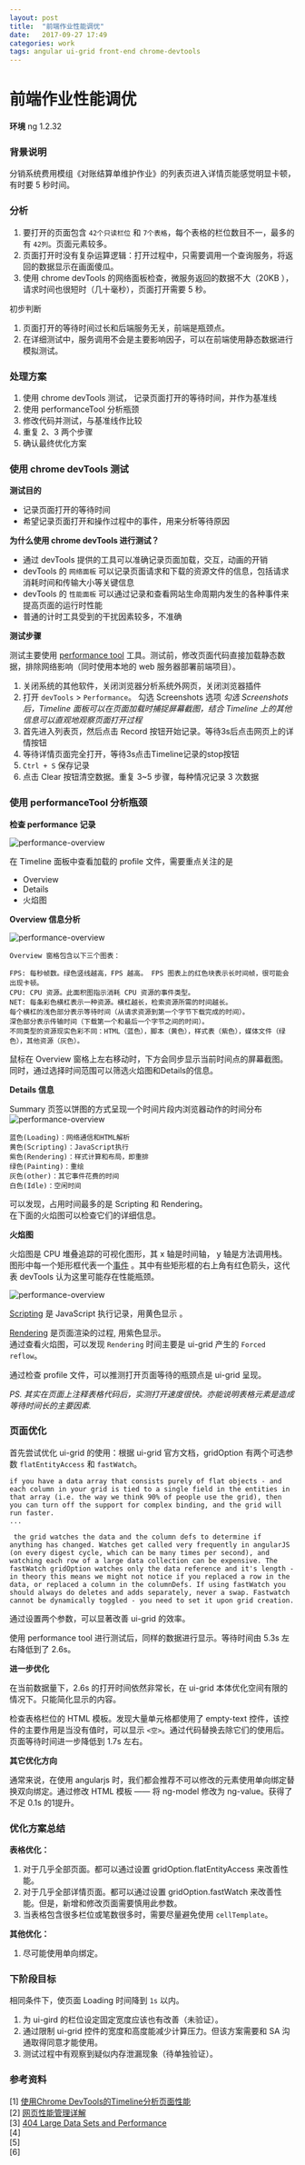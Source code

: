 ```yaml
---
layout: post
title:  "前端作业性能调优"
date:   2017-09-27 17:49
categories: work
tags: angular ui-grid front-end chrome-devtools
---
```


# 前端作业性能调优

**环境** ng 1.2.32

### 背景说明

分销系统费用模组《对账结算单维护作业》的列表页进入详情页能感觉明显卡顿，有时要 5 秒时间。


### 分析

1. 要打开的页面包含 `42个只读栏位` 和 `7个表格`，每个表格的栏位数目不一，最多的有 `42列`。页面元素较多。
2. 页面打开时没有复杂运算逻辑：打开过程中，只需要调用一个查询服务，将返回的数据显示在画面傻瓜。
3. 使用 chrome devTools 的网络面板检查，微服务返回的数据不大（20KB ），请求时间也很短时（几十毫秒），页面打开需要 5 秒。

初步判断

1. 页面打开的等待时间过长和后端服务无关，前端是瓶颈点。
2. 在详细测试中，服务调用不会是主要影响因子，可以在前端使用静态数据进行模拟测试。

### 处理方案

1. 使用 chrome devTools 测试，
    记录页面打开的等待时间，并作为基准线
2. 使用 performanceTool 分析瓶颈   
3. 修改代码并测试，与基准线作比较
4. 重复 2、3 两个步骤
5. 确认最终优化方案

### 使用 chrome devTools 测试

**测试目的**

+ 记录页面打开的等待时间
+ 希望记录页面打开和操作过程中的事件，用来分析等待原因

**为什么使用 chrome devTools 进行测试？**

+ 通过 devTools 提供的工具可以准确记录页面加载，交互，动画的开销
+ devTools 的 `网络面板` 可以记录页面请求和下载的资源文件的信息，包括请求消耗时间和传输大小等关键信息
+ devTools 的 `性能面板` 可以通过记录和查看网站生命周期内发生的各种事件来提高页面的运行时性能
+ 普通的计时工具受到的干扰因素较多，不准确

**测试步骤**

测试主要使用 [performance tool](https://developers.google.com/web/tools/chrome-devtools/evaluate-performance) 工具。测试前，修改页面代码直接加载静态数据，排除网络影响（同时使用本地的 web 服务器部署前端项目）。

1. 关闭系统的其他软件，关闭浏览器分析系统外网页，关闭浏览器插件
2. 打开 `devTools` > `Performance`。 勾选 Screenshots 选项
   *勾选 Screenshots 后，Timeline 面板可以在页面加载时捕捉屏幕截图，结合 Timeline 上的其他信息可以直观地观察页面打开过程*
3. 首先进入列表页，然后点击 Record 按钮开始记录。等待3s后点击网页上的详情按钮
4. 等待详情页面完全打开，等待3s点击Timeline记录的stop按钮
5. `Ctrl + S` 保存记录
6. 点击 Clear 按钮清空数据。重复 3~5 步骤，每种情况记录 3 次数据

### 使用 performanceTool 分析瓶颈

**检查 performance 记录**

![performance-overview](http://zillionmile.com:8080/images/blog/17-9-27-performance.png)

在 Timeline 面板中查看加载的 profile 文件，需要重点关注的是

+ Overview
+ Details
+ 火焰图

**Overview 信息分析**

![performance-overview](http://zillionmile.com:8080/images/blog/17-9-27-performance-overview.png)

```
Overview 窗格包含以下三个图表：

FPS: 每秒帧数。绿色竖线越高，FPS 越高。 FPS 图表上的红色块表示长时间帧，很可能会出现卡顿。
CPU: CPU 资源。此面积图指示消耗 CPU 资源的事件类型。
NET: 每条彩色横杠表示一种资源。横杠越长，检索资源所需的时间越长。
每个横杠的浅色部分表示等待时间（从请求资源到第一个字节下载完成的时间）。
深色部分表示传输时间（下载第一个和最后一个字节之间的时间）。
不同类型的资源现实色彩不同：HTML（蓝色），脚本（黄色），样式表（紫色），媒体文件（绿色），其他资源（灰色）。
```

鼠标在 Overview 窗格上左右移动时，下方会同步显示当前时间点的屏幕截图。   
同时，通过选择时间范围可以筛选火焰图和Details的信息。

**Details 信息**

Summary 页签以饼图的方式呈现一个时间片段内浏览器动作的时间分布   
![performance-overview](http://zillionmile.com:8080/images/blog/17-9-27-performance-summary.png)   

```
蓝色(Loading)：网络通信和HTML解析
黄色(Scripting)：JavaScript执行
紫色(Rendering)：样式计算和布局，即重排
绿色(Painting)：重绘
灰色(other)：其它事件花费的时间
白色(Idle)：空闲时间
```

可以发现，占用时间最多的是 Scripting 和 Rendering。   
在下面的火焰图可以检查它们的详细信息。

**火焰图**

火焰图是 CPU 堆叠追踪的可视化图形，其 x 轴是时间轴， y 轴是方法调用栈。   
图形中每一个矩形框代表一个[事件](https://developers.google.com/web/tools/chrome-devtools/evaluate-performance/performance-reference) 。其中有些矩形框的右上角有红色箭头，这代表 devTools 认为这里可能存在性能瓶颈。

![performance-overview](http://zillionmile.com:8080/images/blog/17-9-27-performance-fire.png)   

[Scripting](https://developers.google.com/web/tools/chrome-devtools/evaluate-performance/performance-reference#scripting) 是 JavaScript 执行记录，用黄色显示 。  

[Rendering](https://developers.google.com/web/tools/chrome-devtools/evaluate-performance/performance-reference#rendering) 是页面渲染的过程, 用紫色显示。   
通过查看火焰图，可以发现 `Rendering` 时间主要是 ui-grid 产生的 `Forced reflow`。

通过检查 profile 文件，可以推测打开页面等待的瓶颈点是 ui-grid 呈现。

*PS. 其实在页面上注释表格代码后，实测打开速度很快。亦能说明表格元素是造成等待时间长的主要因素.*

### 页面优化

首先尝试优化 ui-grid 的使用：根据 ui-grid 官方文档，gridOption 有两个可选参数 `flatEntityAccess` 和 `fastWatch`。

```
if you have a data array that consists purely of flat objects - and each column in your grid is tied to a single field in the entities in that array (i.e. the way we think 90% of people use the grid), then you can turn off the support for complex binding, and the grid will run faster.
...

 the grid watches the data and the column defs to determine if anything has changed. Watches get called very frequently in angularJS (on every digest cycle, which can be many times per second), and watching each row of a large data collection can be expensive. The fastWatch gridOption watches only the data reference and it's length - in theory this means we might not notice if you replaced a row in the data, or replaced a column in the columnDefs. If using fastWatch you should always do deletes and adds separately, never a swap. Fastwatch cannot be dynamically toggled - you need to set it upon grid creation.

```

通过设置两个参数，可以显著改善 ui-grid 的效率。

使用 performance tool 进行测试后，同样的数据进行显示。等待时间由 5.3s 左右降低到了 2.6s。

**进一步优化**

在当前数据量下，2.6s 的打开时间依然非常长，在 ui-grid 本体优化空间有限的情况下。只能简化显示的内容。

检查表格栏位的 HTML 模板。发现大量单元格都使用了 empty-text 控件，该控件的主要作用是当没有值时，可以显示 `<空>`。通过代码替换去除它们的使用后。页面等待时间进一步降低到 1.7s 左右。

**其它优化方向**

通常来说，在使用 angularjs 时，我们都会推荐不可以修改的元素使用单向绑定替换双向绑定。通过修改 HTML 模板 —— 将 ng-model 修改为 ng-value。获得了不足 0.1s 的1提升。  

### 优化方案总结

**表格优化：**  
1. 对于几乎全部页面。都可以通过设置 gridOption.flatEntityAccess 来改善性能。   
2. 对于几乎全部详情页面。都可以通过设置 gridOption.fastWatch 来改善性能。但是，新增和修改页面需要慎用此参数。  
3. 当表格包含很多栏位或笔数很多时，需要尽量避免使用 `cellTemplate`。  

**其他优化：**   
1. 尽可能使用单向绑定。   

### 下阶段目标

相同条件下，使页面 Loading 时间降到 `1s` 以内。

1. 为 ui-gird 的栏位设定固定宽度应该也有改善（未验证）。 
2. 通过限制 ui-grid 控件的宽度和高度能减少计算压力。但该方案需要和 SA 沟通取得同意才能使用。
3. 测试过程中有观察到疑似内存泄漏现象（待单独验证）。   


### 参考资料

[1] [使用Chrome DevTools的Timeline分析页面性能](http://horve.github.io/2015/10/26/timeline/)   
[2] [网页性能管理详解](http://www.ruanyifeng.com/blog/2015/09/web-page-performance-in-depth.html)   
[3] [404 Large Data Sets and Performance](http://ui-grid.info/docs/#/tutorial/404_large_data_sets_and_performance)   
[4] []()   
[5] []()   
[6] []()   